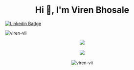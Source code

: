 <h1 align="center">Hi 👋, I'm Viren Bhosale</h1>

[![Linkedin Badge](https://img.shields.io/badge/Viren-Bhosale-blue?style=flat-square&logo=linkedin)](https://www.linkedin.com/in/viren-rahul-bhosale-559015194/)

<p align="left"> <img src="https://komarev.com/ghpvc/?username=viren-vii&label=Profile%20views&color=0e75b6&style=flat" alt="viren-vii" /> </p>

<p align="center">
  <img  src="https://github-readme-stats.vercel.app/api?username=viren-vii&show_icons=true&&theme=dark&&hide_border=false&&count_private=true&include_all_commits=true)](https://github.com/anuraghazra/github-readme-stats" />
  <br><br>
  <img  src="https://github-readme-streak-stats.herokuapp.com/?user=viren-vii&&hide_border=false&&theme=dark&&show_icons=true" />
  <br><br>
  <img src="https://github-readme-stats.vercel.app/api/top-langs?username=viren-vii&show_icons=true&locale=en&layout=compact&theme=dark" alt="viren-vii" />
</p>
